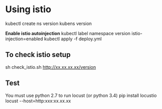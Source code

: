 # Using istio

kubectl create ns version
kubens version

**Enable istio autoinjection**
kubectl label namespace version istio-injection=enabled
kubectl apply -f deploy.yml


## To check istio setup

sh check_istio.sh http://xx.xx.xx.xx/version

## Test

You must use python 2.7 to run locust (or python 3.4)
pip install locustio
locust --host=http:xxx:xx.xx.xx